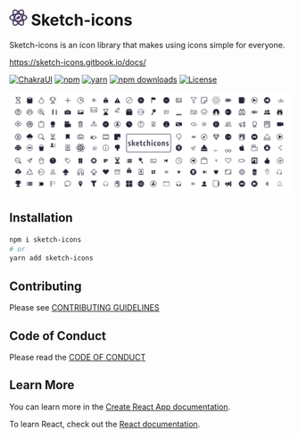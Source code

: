 # <img src="./src/assets/images/sketch-icons.svg" width="32" alt="React Icons"> Sketch-icons


Sketch-icons is an icon library that makes using icons simple for everyone.

https://sketch-icons.gitbook.io/docs/

[![ChakraUI](https://img.shields.io/static/v1?label=builtwith&message=Chakra&color=blue)](https://github.com/chakra-ui/chakra-ui)
[![npm](https://img.shields.io/static/v1?label=npm&message=6.14.16&color=red)](https://www.npmjs.com/package/sketch-icons)
[![yarn](https://img.shields.io/static/v1?label=yarn&message=1.22.17&color=blue)](https://www.npmjs.com/package/sketch-icons)
[![npm downloads](https://img.shields.io/npm/dm/@legitmelon/sketch-icons.svg?style=flat-square&color=purple)](https://www.npmjs.com/package/sketch-icons)
<a href="https://github.com/tabler/tabler-icons/blob/master/LICENSE"><img src="https://img.shields.io/npm/l/@tabler/icons.svg" alt="License"></a>

![sketch-icons](./src/assets/images/banner.svg)

## Installation

```bash
npm i sketch-icons
# or
yarn add sketch-icons
```

## Contributing

Please see [CONTRIBUTING GUIDELINES](CONTRIBUTING.md)

## Code of Conduct

Please read the [CODE OF CONDUCT](CODE_OF_CONDUCT.md)

## Learn More

You can learn more in the
[Create React App documentation](https://facebook.github.io/create-react-app/docs/getting-started).

To learn React, check out the [React documentation](https://reactjs.org/).
